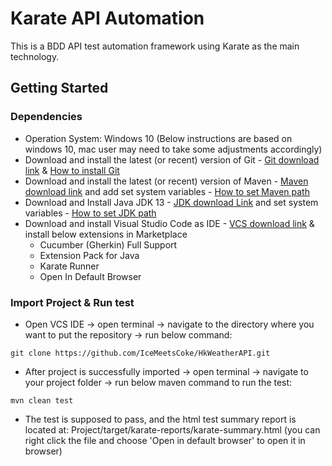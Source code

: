 # Karate API Automation

This is a BDD API test automation framework using Karate as the main technology.

## Getting Started

### Dependencies

* Operation System: Windows 10 (Below instructions are based on windows 10, mac user may need to take some adjustments accordingly)
* Download and install the latest (or recent) version of Git - [Git download link](https://git-scm.com/downloads) & [How to install Git](https://phoenixnap.com/kb/how-to-install-git-windows)
* Download and install the latest (or recent) version of Maven - [Maven download link](https://maven.apache.org/download.cgi) and add set system variables - [How to set Maven path](https://www.baeldung.com/install-maven-on-windows-linux-mac)
* Download and Install Java JDK 13 - [JDK download Link](https://www.oracle.com/java/technologies/javase/javase-jdk8-downloads.html) and set system variables - [How to set JDK path](https://java.com/en/download/help/path.html)
* Download and install Visual Studio Code as IDE - [VCS download link](https://code.visualstudio.com/download) & install below extensions in Marketplace
  * Cucumber (Gherkin) Full Support
  * Extension Pack for Java
  * Karate Runner
  * Open In Default Browser

### Import Project & Run test

* Open VCS IDE -> open terminal -> navigate to the directory where you want to put the repository -> run below command:
```
git clone https://github.com/IceMeetsCoke/HkWeatherAPI.git
```

* After project is successfully imported -> open terminal -> navigate to your project folder -> run below maven command to run the test:
```
mvn clean test
```

* The test is supposed to pass, and the html test summary report is located at: Project/target/karate-reports/karate-summary.html (you can right click the file and choose 'Open in default browser' to open it in browser)

